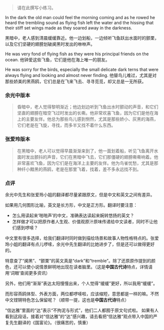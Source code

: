> 请在此撰写小练习。

In the dark the old man could feel the morning coming and as he rowed he heard the trembling sound as flying fish left the water and the hissing that their stiff set wings made as they soared away in the darkness.

黑暗中，老人感到清晨缓缓靠近。他一边划船，一边倾听飞鱼跃出水面时的颤栗，以及它们坚硬的翅膀划破阒黑时发出的咻咻声。

He was very fond of flying fish as they were his principal friends on the ocean.
他钟爱这些飞鱼，它们是他在海上唯一的朋友。

He was sorry for the birds, especially the small delicate dark terns that were always flying and looking and almost never finding.
他替鸟儿难过，尤其是对那些娇美的黑燕鸥，它们总是在飞来飞去、寻寻觅觅，却又总是一无所获。

### 余光中版本
> 昏暗中，老人觉得黎明渐近；他边划边听到飞鱼出水时颤动的声音，和它们坚直的翅膀在暗空飞过时发出的长嘶。他非常欢喜飞鱼，因为它们是他在海上的主要友伴。他总为那些鸟儿感到恻然，尤其是那些娇小、灰黑的海燕，它们老是在飞旋，寻找，而多半又找不着什么东西。

### 张爱玲版本
> 在黑暗中，老人可以觉得早晨渐渐来到了，他一面划着船，听见飞鱼离开水面时发出颤抖的声音，它们在黑暗中飞去，它们那僵硬的翅膀嘶嘶响着。他非常喜欢飞鱼，因为它们是在海洋上主要的友伴。他为鸟雀忧愁，尤其是那种纤小黯黑的燕鸥，老是在那里飞着，找着，差不多永远找不到。

### 点评
余光中先生和张爱玲小姐的翻译都尽量紧跟原文，但是中文和英文之间有差异。

如果用几何图形比喻，英文是长方形，中文是正方形。翻译时要注意：
- 怎么用读起来‘啪啪声’的中文，准确表达读起来婉转悠扬的英文？
- 怎样做才可以把原作者人生观、价值观原汁原味传递给中文读者，同时不让他们感到啰嗦？

中文里有很多选择，给我们翻译时同时做到描绘场景和故事人物性格特点的。张爱玲小姐的翻译有点儿啰嗦，余光中先生翻译的比她进步了，但是还可以做得更好的。

特意查了“阒黑”、“颤栗”的英文真是“dark”和“tremble”。除了还原原作提到的颜色，还可以使小说情景鲜明地出现在读者脑里。（这是**中国古代诗**特点，详情请用‘词眼’查阅更多资讯）

另外，他们用“渐渐”表达太阳慢慢出来，个人觉得“缓缓”更好，所以我用“缓缓”。

而形容燕鸥体型、外表方面，两位都啰嗦啦，应该缩短，意思都是一样的嘛。不然中文铿锵特色怎么保留呢？（顺带一提，这也是**中国古代诗**特点）

“信达雅”里面的“达”表示“不拘泥与形式”，他们二人都囿于原文句式啦。
如果有人看到这段话，接着对“信达雅”的“达”感兴趣，请去看把“信达雅“观点带入中国的严复先生翻译的《国富论》。（很痛苦的，慎重）
